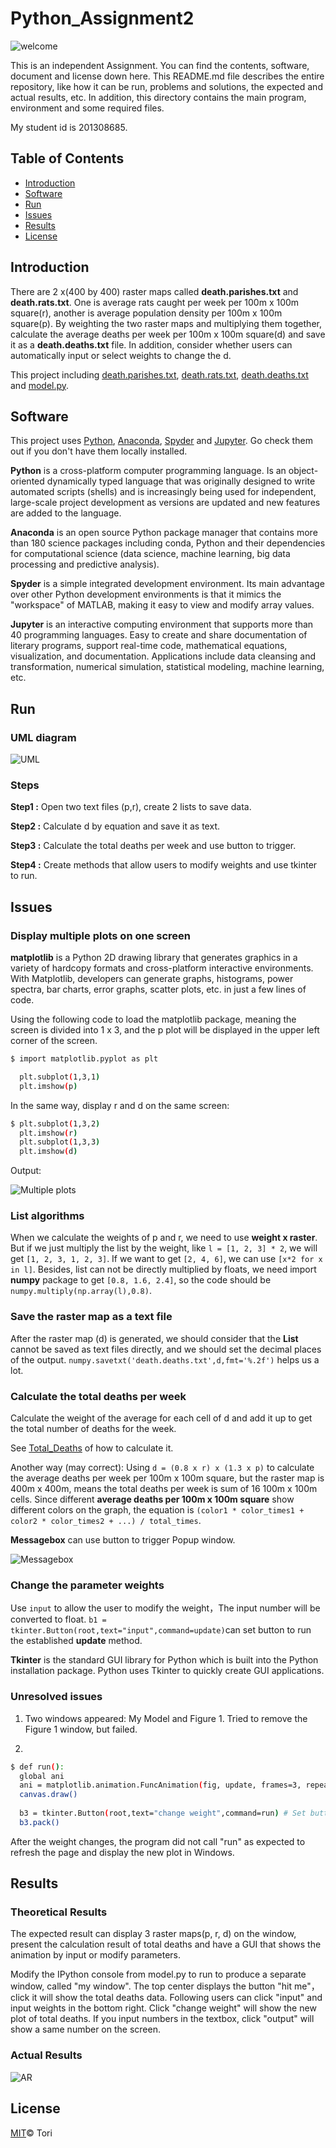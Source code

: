 # Python_Assignment2

![welcome](https://github.com/hahatori/Python_Assignment1/blob/master/images/welcome1.jpg)

This is an independent Assignment. You can find the contents, software, document and license down here. This README.md file describes the entire repository, like how it can be run, problems and solutions, the expected and actual results, etc. In addition, this directory contains the main program, environment and some required files. 

My student id is 201308685.

## Table of Contents

- [Introduction](#introduction)
- [Software](#software)
- [Run](#run)
- [Issues](#issues)
- [Results](#results)
- [License](#license)

## Introduction

There are 2 x(400 by 400) raster maps called **death.parishes.txt** and **death.rats.txt**. One is average rats caught per week per 100m x 100m square(r), another is average population density per 100m x 100m square(p). By weighting the two raster maps and multiplying them together, calculate the average deaths per week per 100m x 100m square(d) and save it as a **death.deaths.txt** file. In addition, consider whether users can automatically input or select weights to change the d.

This project including [death.parishes.txt](https://github.com/hahatori/Python_Assignment2/blob/master/death.parishes.txt), [death.rats.txt](https://github.com/hahatori/Python_Assignment2/blob/master/death.rats.txt), [death.deaths.txt](https://github.com/hahatori/Python_Assignment2/blob/master/death.deaths.txt) and [model.py](https://github.com/hahatori/Python_Assignment2/blob/master/model.py).


## Software

This project uses [Python](https://www.python.org), [Anaconda](https://www.anaconda.com), [Spyder](https://www.spyder-ide.org) and [Jupyter](https://jupyter.org). Go check them out if you don't have them locally installed.

**Python** is a cross-platform computer programming language. Is an object-oriented dynamically typed language that was originally designed to write automated scripts (shells) and is increasingly being used for independent, large-scale project development as versions are updated and new features are added to the language.

**Anaconda** is an open source Python package manager that contains more than 180 science packages including conda, Python and their dependencies for computational science (data science, machine learning, big data processing and predictive analysis).

**Spyder** is a simple integrated development environment. Its main advantage over other Python development environments is that it mimics the "workspace" of MATLAB, making it easy to view and modify array values.

**Jupyter** is an interactive computing environment that supports more than 40 programming languages. Easy to create and share documentation of literary programs, support real-time code, mathematical equations, visualization, and documentation. Applications include data cleansing and transformation, numerical simulation, statistical modeling, machine learning, etc.

## Run

### UML diagram 

![UML](https://github.com/hahatori/Python_Assignment2/blob/master/UML.png)

### Steps

**Step1 :** Open two text files (p,r), create 2 lists to save data.

**Step2 :** Calculate d by equation and save it as text.

**Step3 :** Calculate the total deaths per week and use button to trigger. 

**Step4 :** Create methods that allow users to modify weights and use tkinter to run.

## Issues

### Display multiple plots on one screen

**matplotlib** is a Python 2D drawing library that generates graphics in a variety of hardcopy formats and cross-platform interactive environments. With Matplotlib, developers can generate graphs, histograms, power spectra, bar charts, error graphs, scatter plots, etc. in just a few lines of code.

Using the following code to load the matplotlib package, meaning the screen is divided into 1 x 3, and the p plot will be displayed in the upper left corner of the screen.

```sh
$ import matplotlib.pyplot as plt

  plt.subplot(1,3,1)
  plt.imshow(p)
```

In the same way, display r and d on the same screen:

```sh
$ plt.subplot(1,3,2)
  plt.imshow(r)
  plt.subplot(1,3,3)
  plt.imshow(d) 
```

Output:

![Multiple plots](https://github.com/hahatori/Python_Assignment2/blob/master/three_plot.png)


### List algorithms

When we calculate the weights of p and r, we need to use **weight x raster**. But if we just multiply the list by the weight, like ```l = [1, 2, 3] * 2```, we will get ```[1, 2, 3, 1, 2, 3]```. If we want to get ```[2, 4, 6]```, we can use ```[x*2 for x in l]```. Besides, list can not be directly multiplied by floats, we need import **numpy** package to get ```[0.8, 1.6, 2.4]```,  so the code should be ```numpy.multiply(np.array(l),0.8)```.

### Save the raster map as a text file

After the raster map (d) is generated, we should consider that the **List** cannot be saved as text files directly, and we should set the decimal places of the output. ```numpy.savetxt('death.deaths.txt',d,fmt='%.2f')``` helps us a lot.

### Calculate the total deaths per week

Calculate the weight of the average for each cell of d and add it up to get the total number of deaths for the week.

See [Total_Deaths](https://github.com/hahatori/Python_Assignment2/blob/master/Total_Deaths.docx) of how to calculate it.

Another way (may correct): Using ```d = (0.8 x r) x (1.3 x p)``` to calculate the average deaths per week per 100m x 100m square, but the raster map is 400m x 400m, means the total deaths per week is sum of 16 100m x 100m cells. Since different **average deaths per 100m x 100m square** show different colors on the graph, the equation is ```(color1 * color_times1 + color2 * color_times2 + ...) / total_times```.

**Messagebox** can use button to trigger Popup window.

![Messagebox](https://github.com/hahatori/Python_Assignment2/blob/master/mb.png)

### Change the parameter weights 

Use ```input```  to allow the user to modify the weight，The input number will be converted to float. ```b1 = tkinter.Button(root,text="input",command=update)```can set button to run the established **update** method.

**Tkinter** is the standard GUI library for Python which is built into the Python installation package. Python uses Tkinter to quickly create GUI applications.

### Unresolved issues

1. Two windows appeared: My Model and Figure 1. Tried to remove the Figure 1 window, but failed.

2. 
```sh
$ def run():
  global ani
  ani = matplotlib.animation.FuncAnimation(fig, update, frames=3, repeat=False) 
  canvas.draw()
  
  b3 = tkinter.Button(root,text="change weight",command=run) # Set button to execute ‘run’ command.
  b3.pack()
```
After the weight changes, the program did not call "run" as expected to refresh the page and display the new plot in Windows. 

## Results

### Theoretical Results

The expected result can display 3 raster maps(p, r, d) on the window, present the calculation result of total deaths and have a GUI that shows the animation by input or modify parameters.  

Modify the IPython console from model.py to run to produce a separate window, called "my window". The top center displays the button "hit me"，click it will show the total deaths data. Following users can click "input" and input weights in the bottom right. Click "change weight" will show the new plot of total deaths. If you input numbers in the textbox, click "output" will show a same number on the screen.

### Actual Results

![AR](https://github.com/hahatori/Python_Assignment2/blob/master/AR.png)

## License

[MIT](https://github.com/hahatori/Python_Assignment2/blob/master/LICENSE)© Tori
